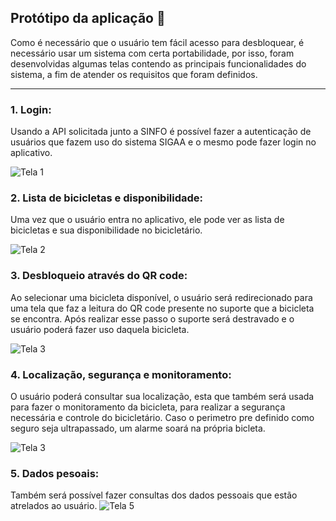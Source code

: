 ## **Protótipo da aplicação** 📱

Como é necessário que o usuário tem fácil acesso para desbloquear, é necessário usar um sistema com certa portabilidade, por isso, foram desenvolvidas algumas telas contendo as principais funcionalidades do sistema, a fim de atender os requisitos que foram definidos.

---

### **1. Login:** 
Usando a API solicitada junto a SINFO é possível fazer a autenticação de usuários que fazem uso do sistema SIGAA e o mesmo pode fazer login no aplicativo.

![Tela 1](/images/tela-1.png)

### **2. Lista de bicicletas e disponibilidade:** 
Uma vez que o usuário entra no aplicativo, ele pode ver as lista de bicicletas e sua disponibilidade no bicicletário.

![Tela 2](/images/tela-2.png)

### **3. Desbloqueio através do QR code:** 
Ao selecionar uma bicicleta disponível, o usuário será redirecionado para uma tela que faz a leitura do QR code presente no suporte que a bicicleta se encontra. Após realizar esse passo o suporte será destravado e o usuário poderá fazer uso daquela bicicleta.

![Tela 3](/images/tela-3.png)

### **4. Localização, segurança e monitoramento:** 
O usuário poderá consultar sua localização, esta que também será usada para fazer o monitoramento da bicicleta, para realizar a segurança necessária e controle do bicicletário. Caso o perimetro pre definido como seguro seja ultrapassado, um alarme soará na própria bicleta.

![Tela 3](/images/tela-4.png)

### **5. Dados pesoais:** 
Também será possível fazer consultas dos dados pessoais que estão atrelados ao usuário.
![Tela 5](/images/tela-5.png)
